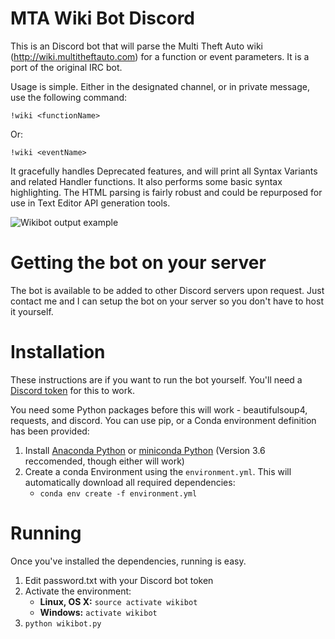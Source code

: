 # MTA Wiki Bot Discord
This is an Discord bot that will parse the Multi Theft Auto wiki (http://wiki.multitheftauto.com) for a function or event parameters.  It is a port of the original IRC bot.

Usage is simple.  Either in the designated channel, or in private message, use the following command:

    !wiki <functionName>
Or:

    !wiki <eventName>

It gracefully handles Deprecated features, and will print all Syntax Variants and related Handler functions.  It also performs some basic syntax highlighting.  The HTML parsing is fairly robust and could be repurposed for use in Text Editor API generation tools.

![Wikibot output example](http://i.imgur.com/HyHjXxc.png)

# Getting the bot on your server

The bot is available to be added to other Discord servers upon request.  Just contact me and I can setup the bot on your server so you don't have to host it yourself.


# Installation
These instructions are if you want to run the bot yourself.  You'll need a [Discord token](https://github.com/reactiflux/discord-irc/wiki/Creating-a-discord-bot-&-getting-a-token) for this to work.

You need some Python packages before this will work - beautifulsoup4, requests, and discord.  You can use pip, or a Conda environment definition has been provided:

1. Install [Anaconda Python](https://www.continuum.io/downloads) or [miniconda Python](http://conda.pydata.org/miniconda.html)  (Version 3.6 reccomended, though either will work)
2. Create a conda Environment using the `environment.yml`.  This will automatically download all required dependencies:
	-  `conda env create -f environment.yml`

# Running
Once you've installed the dependencies, running is easy. 

1. Edit password.txt with your Discord bot token
2. Activate the environment:
	- **Linux, OS X:** `source activate wikibot`
	- **Windows:** `activate wikibot`
3. `python wikibot.py`


